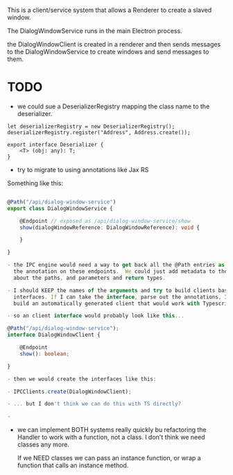 This is a client/service system that allows a Renderer to create a slaved
window.

The DialogWindowService runs in the main Electron process.

the DialogWindowClient is created in a renderer and then sends messages to the
DialogWindowService to create windows and send messages to them.

# TODO

- we could sue a DeserializerRegistry mapping the class name to the deserializer.

```
let deserializerRegistry = new DeserializerRegistry();
deserializerRegistry.register("Address", Address.create());

export interface Deserializer {
    <T> (obj: any): T;
}

```

- try to migrate to using annotations like Jax RS

Something like this:

```typescript

@Path("/api/dialog-window-service")
export class DialogWindowService {

    @Endpoint // exposed as /api/dialog-window-service/show
    show(dialogWindowReference: DialogWindowReference): void {

    }

}

- the IPC engine would need a way to get back all the @Path entries as well as
  the annotation on these endpoints.  We could just add metadata to the object
  about the paths, and parameters and return types.

- I should KEEP the names of the arguments and try to build clients based on
  interfaces. If I can take the interface, parse out the annotations, I can then
  build an automatically generated client that would work with Typescript.

- so an client interface would probably look like this...

@Path("/api/dialog-window-service");
interface DialogWindowClient {

    @Endpoint
    show(): boolean;

}

- then we would create the interfaces like this:

- IPCClients.create(DialogWindowClient);

- ... but I don't think we can do this with TS directly?

-

```

- we can implement BOTH systems really quickly bu refactoring the Handler
  to work with a function, not a class.  I don't think we need classes any more.

  If we NEED classes we can pass an instance function, or wrap a function that
  calls an instance method.


